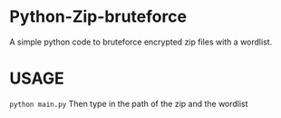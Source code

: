 # Python-Zip-bruteforce
A simple python code to bruteforce encrypted zip files with a wordlist.

# USAGE
``` python main.py ```
Then type in the path of the zip and the wordlist
